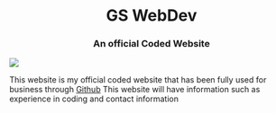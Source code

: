 <html>
  <head>
  </head>
  <body>
    <center><h1> GS WebDev </h1></center>
      <center><h3> An official Coded Website </h3></center>
    <img src="https://scontent-ort2-1.xx.fbcdn.net/v/t1.0-9/20246249_10159166906970327_3460585269798203562_n.jpg?oh=0fb92555d18fd2111583222f569ad4d2&oe=5A2DC8DD">
    <p>This website is my official coded website that has been fully used for business through <a href="github.com">Github</a> This website will have information such as experience in coding and contact information
    </p>
    
    
  </body>
  </html>
